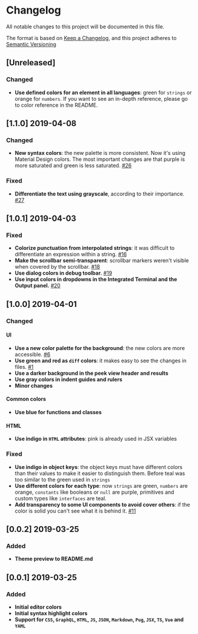 # Changelog

All notable changes to this project will be documented in this file.

The format is based on [Keep a Changelog](https://keepachangelog.com/en/1.0.0/),
and this project adheres to [Semantic Versioning](https://semver.org/spec/v2.0.0.html)

## [Unreleased]

### Changed

- **Use defined colors for an element in all languages**: green for `strings` or orange for `numbers`. If you want to see an in-depth reference, please go to color reference in the README.

## [1.1.0] 2019-04-08

### Changed

- **New syntax colors**: the new palette is more consistent. Now it's using Material Design colors. The most important changes are that purple is more saturated and green is less saturated. [#26](https://github.com/MatiasOlivera/universe-theme/pull/26)

### Fixed

- **Differentiate the text using grayscale**, according to their importance. [#27](https://github.com/MatiasOlivera/universe-theme/pull/27)

## [1.0.1] 2019-04-03

### Fixed

- **Colorize punctuation from interpolated strings**: it was difficult to differentiate an expression within a string. [#16](https://github.com/MatiasOlivera/universe-theme/pull/16)
- **Make the scrollbar semi-transparent**: scrollbar markers weren't visible when covered by the scrollbar. [#18](https://github.com/MatiasOlivera/universe-theme/pull/18)
- **Use dialog colors in debug toolbar.** [#19](https://github.com/MatiasOlivera/universe-theme/pull/19)
- **Use input colors in dropdowns in the Integrated Terminal and the Output panel.** [#20](https://github.com/MatiasOlivera/universe-theme/pull/20)

## [1.0.0] 2019-04-01

### Changed

#### UI

- **Use a new color palette for the background**: the new colors are more accessible. [#6](https://github.com/MatiasOlivera/universe-theme/pull/6)
- **Use green and red as `diff` colors**: it makes easy to see the changes in files. [#1](https://github.com/MatiasOlivera/universe-theme/issues/1)
- **Use a darker background in the peek view header and results**
- **Use gray colors in indent guides and rulers**
- **Minor changes**

#### Common colors

- **Use blue for functions and classes**

#### HTML

- **Use indigo in `HTML` attributes**: pink is already used in JSX variables

### Fixed

- **Use indigo in object keys**: the object keys must have different colors than their values to make it easier to distinguish them. Before teal was too similar to the green used in `strings`
- **Use different colors for each type**: now `strings` are green, `numbers` are orange, `constants` like booleans or `null` are purple, primitives and custom types like `interfaces` are teal.
- **Add transparency to some UI components to avoid cover others**: if the color is solid you can't see what it is behind it. [#11](https://github.com/MatiasOlivera/universe-theme/issues/11)

## [0.0.2] 2019-03-25

### Added

- **Theme preview to README.md**

## [0.0.1] 2019-03-25

### Added

- **Initial editor colors**
- **Initial syntax highlight colors**
- **Support for `CSS`, `GraphQL`, `HTML`, `JS`, `JSON`, `Markdown`, `Pug`, `JSX`, `TS`, `Vue` and `YAML`**

